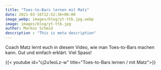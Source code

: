 ```yaml
---
title: "Toes-to-Bars lernen mit Matz"
date: 2021-03-16T12:52:36+06:00
image_webp: images/blog/yt-ttb.jpg.webp
image: images/blog/yt-ttb.jpg
author: Markus Schmid
description : "This is meta description"
---
```


Coach Matz lernt euch in diesem Video, wie man Toes-to-Bars machen kann. Gut und einfach erklärt. Viel Spass!

{{< youtube id="cj2u1eoLz-w" title="Toes-to-Bars lernen / mit Matz">}}
